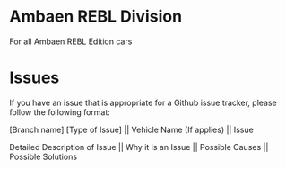 Ambaen REBL Division
======

For all Ambaen REBL Edition cars

Issues
======

If you have an issue that is appropriate for a Github issue tracker, please follow the following format:

[Branch name] [Type of Issue] || Vehicle Name (If applies) || Issue

Detailed Description of Issue || Why it is an Issue || Possible Causes || Possible Solutions
